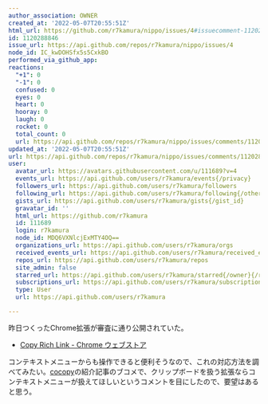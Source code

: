 ```yaml
---
author_association: OWNER
created_at: '2022-05-07T20:55:51Z'
html_url: https://github.com/r7kamura/nippo/issues/4#issuecomment-1120288846
id: 1120288846
issue_url: https://api.github.com/repos/r7kamura/nippo/issues/4
node_id: IC_kwDOHSfx5s5CxkBO
performed_via_github_app:
reactions:
  "+1": 0
  "-1": 0
  confused: 0
  eyes: 0
  heart: 0
  hooray: 0
  laugh: 0
  rocket: 0
  total_count: 0
  url: https://api.github.com/repos/r7kamura/nippo/issues/comments/1120288846/reactions
updated_at: '2022-05-07T20:55:51Z'
url: https://api.github.com/repos/r7kamura/nippo/issues/comments/1120288846
user:
  avatar_url: https://avatars.githubusercontent.com/u/111689?v=4
  events_url: https://api.github.com/users/r7kamura/events{/privacy}
  followers_url: https://api.github.com/users/r7kamura/followers
  following_url: https://api.github.com/users/r7kamura/following{/other_user}
  gists_url: https://api.github.com/users/r7kamura/gists{/gist_id}
  gravatar_id: ''
  html_url: https://github.com/r7kamura
  id: 111689
  login: r7kamura
  node_id: MDQ6VXNlcjExMTY4OQ==
  organizations_url: https://api.github.com/users/r7kamura/orgs
  received_events_url: https://api.github.com/users/r7kamura/received_events
  repos_url: https://api.github.com/users/r7kamura/repos
  site_admin: false
  starred_url: https://api.github.com/users/r7kamura/starred{/owner}{/repo}
  subscriptions_url: https://api.github.com/users/r7kamura/subscriptions
  type: User
  url: https://api.github.com/users/r7kamura

---
```

昨日つくったChrome拡張が審査に通り公開されていた。

- [Copy Rich Link - Chrome ウェブストア](https://chrome.google.com/webstore/detail/copy-rich-link/hikiamlgpdcabppakpmemaofmkgknpea)

コンテキストメニューからも操作できると便利そうなので、これの対応方法を調べてみたい。[cocopy](https://chrome.google.com/webstore/detail/cocopy/ihnfodlbkhgjnbheemjhkjfkfglgbdgc)の紹介記事のブコメで、クリップボードを扱う拡張ならコンテキストメニューが扱えてほしいというコメントを目にしたので、要望はあると思う。